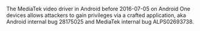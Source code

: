 The MediaTek video driver in Android before 2016-07-05 on Android One devices allows attackers to gain privileges via a crafted application, aka Android internal bug 28175025 and MediaTek internal bug ALPS02693738.